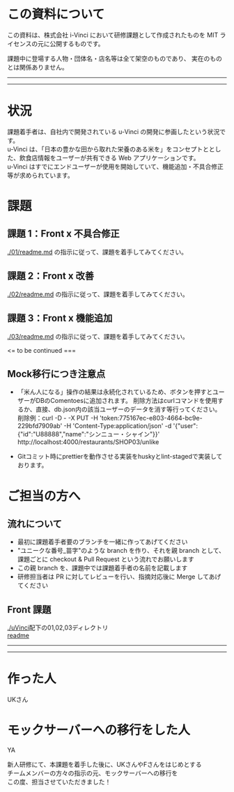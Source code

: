 # この資料について

この資料は、株式会社 i-Vinci において研修課題として作成されたものを
MIT ライセンスの元に公開するものです。

課題中に登場する人物・団体名・店名等は全て架空のものであり、
実在のものとは関係ありません。

---

---

# 状況

課題着手者は、自社内で開発されている u-Vinci の開発に参画したという状況です。\
u-Vinci は、「日本の豊かな田から取れた栄養のある米を」をコンセプトととした、飲食店情報をユーザーが共有できる Web アプリケーションです。\
u-Vinci はすでにエンドユーザーが使用を開始していて、機能追加・不具合修正等が求められています。

# 課題

## 課題 1：Front x 不具合修正

[./01/readme.md](01/readme.md) の指示に従って、課題を着手してみてください。

## 課題 2：Front x 改善

[./02/readme.md](02/readme.md) の指示に従って、課題を着手してみてください。

## 課題 3：Front x 機能追加

[./03/readme.md](03/readme.md) の指示に従って、課題を着手してみてください。

<= to be continued ===


## Mock移行につき注意点

- 「米ん人になる」操作の結果は永続化されているため、ボタンを押すとユーザーがDBのComentoesに追加されます。
削除方法はcurlコマンドを使用するか、直接、db.json内の該当ユーザーのデータを消す等行ってください。 \
削除例：curl -D - -X PUT -H 'token:775167ec-e803-4664-bc9e-229bfd7909ab' -H 'Content-Type:application/json' -d '{"user":{"id":"U88888","name":"シンニュー・シャイン"}}' http://localhost:4000/restaurants/SHOP03/unlike

- Gitコミット時にprettierを動作させる実装をhuskyとlint-stagedで実装しております。


# ご担当の方へ

## 流れについて

- 最初に課題着手者要のブランチを一緒に作ってあげてください
- "ユニークな番号_苗字"のような branch を作り、それを親 branch として、課題ごとに checkout & Pull Request という流れでお願いします
- この親 branch を、課題中では課題着手者の名前を記載します
- 研修担当者は PR に対してレビューを行い、指摘対応後に Merge してあげてください

## Front 課題

[./uVinci](uVinci)配下の01,02,03ディレクトリ\
[readme](uVinci/front/spa/readme.md)

---

---

# 作った人

UKさん

# モックサーバーへの移行をした人
YA

新人研修にて、本課題を着手した後に、UKさんやFさんをはじめとする\
チームメンバーの方々の指示の元、モックサーバーへの移行を\
この度、担当させていただきました！
